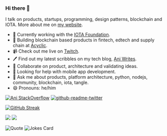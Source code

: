 ### Hi there 👋

I talk on products, startups, programming, design patterns, blockchain and IOTA.
More about me on [my website](https://anirudha.dev).

- 🔭  Currently working with the [IOTA Foundation](https://github.com/iotaledger).
- 🌱  Building blockchain based products in fintech, edtech and supply chain at [Acyclic](https://github.com/acycliclabs). 
- 📹  Check out me live on [Twitch](https://www.twitch.tv/iotadev).
- 🖊  Find out my latest scribbles on my tech blog, [Ani Writes](https://blog.anirudha.dev).
- 👯  Collaborate on product, architecture and validating ideas.
- 🤔  Looking for help with mobile app development.
- 💬  Ask me about products, platform architecture, python, nodejs, community, blockchain, iota, tangle.
- 😄  Pronouns: he/him

[![Ani StackOverflow](https://github-readme-stackoverflow.vercel.app/?userID=1949551)](https://stackoverflow.com/users/1949551/ani) [![github-readme-twitter](https://github-readme-twitter.gazf.vercel.app/api?id=kranirudha)](https://twitter.com/kranirudha)

[![GitHub Streak](https://streak-stats.demolab.com?user=anistark&theme=gotham&hide_border=true)](https://git.io/streak-stats)

![](http://github-profile-summary-cards.vercel.app/api/cards/repos-per-language?username=anistark&theme=github_dark) ![](http://github-profile-summary-cards.vercel.app/api/cards/stats?username=anistark&theme=github_dark)


![Quote](https://github-readme-quotes.herokuapp.com/quote?theme=gotham&animation=grow_out_in&layout=default&font=default) ![Jokes Card](https://readme-jokes.vercel.app/api)

